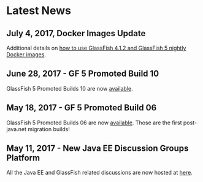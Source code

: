 # Latest News

## July 4, 2017, Docker Images Update

Additional details on [how to use GlassFish 4.1.2 and GlassFish 5 nightly Docker images](https://blogs.oracle.com/theaquarium/glassfish-docker-images-–-update).

## June 28, 2017 - GF 5 Promoted Build 10 ##

GlassFish 5 Promoted Builds 10 are now [available](https://javaee.groups.io/g/glassfish/message/38).

## May 18, 2017 - GF 5 Promoted Build 06 ##

GlassFish 5 Promoted Builds 06 are now [available](download). Those are the first post-java.net migration builds!

## May 11, 2017 - New Java EE Discussion Groups Platform ##

All the Java EE and GlassFish related discussions are now hosted at [here](https://javaee.groups.io/g/javaee).



